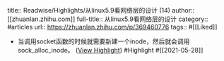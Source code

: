 title:: Readwise/Highlights/从linux5.9看网络层的设计 (14)
author:: [[zhuanlan.zhihu.com]]
full-title:: 从linux5.9看网络层的设计
category:: #articles
url:: https://zhuanlan.zhihu.com/p/369460776
tags:: #[[Liked]]

- 当调用socket函数的时候就需要新建一个inode，然后就会调用sock_alloc_inode。 ([View Highlight](https://instapaper.com/read/1414937154/16515880)) #Highlight #[[2021-05-28]]